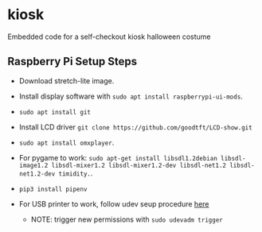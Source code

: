 # kiosk
Embedded code for a self-checkout kiosk halloween costume

## Raspberry Pi Setup Steps
* Download stretch-lite image.
* Install display software with `sudo apt install raspberrypi-ui-mods`.
* `sudo apt install git`
* Install LCD driver `git clone https://github.com/goodtft/LCD-show.git`
* `sudo apt install omxplayer`.
* For pygame to work: `sudo apt-get install libsdl1.2debian libsdl-image1.2 libsdl-mixer1.2 libsdl-mixer1.2-dev libsdl-net1.2 libsdl-net1.2-dev timidity.`.

* `pip3 install pipenv`
* For USB printer to work, follow udev seup procedure [here](https://python-escpos.readthedocs.io/en/latest/user/installation.html)
	* NOTE: trigger new permissions with `sudo udevadm trigger`